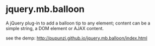 # jquery.mb.balloon
A jQuery plug-in to add a balloon tip to any element; content can be a simple string, a DOM element or AJAX content.

see the demp: http://pupunzi.github.io/jquery.mb.balloon/index.html
